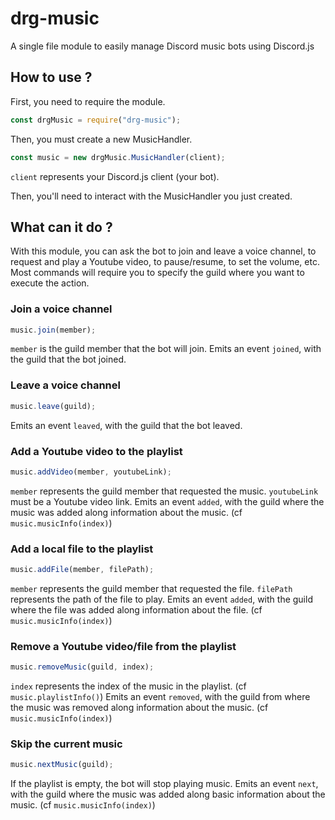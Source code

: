 # drg-music
A single file module to easily manage Discord music bots using Discord.js

## How to use ?
First, you need to require the module.
```js
const drgMusic = require("drg-music");
```
Then, you must create a new MusicHandler.
```js
const music = new drgMusic.MusicHandler(client);
```
``client`` represents your Discord.js client (your bot).

Then, you'll need to interact with the MusicHandler you just created.

## What can it do ?
With this module, you can ask the bot to join and leave a voice channel, to request and play a Youtube video, to pause/resume, to set the volume, etc.
Most commands will require you to specify the guild where you want to execute the action.

### Join a voice channel
```js
music.join(member);
```
``member`` is the guild member that the bot will join.
Emits an event ``joined``, with the guild that the bot joined.

### Leave a voice channel
```js
music.leave(guild);
```
Emits an event ``leaved``, with the guild that the bot leaved.

### Add a Youtube video to the playlist
```js
music.addVideo(member, youtubeLink);
```
``member`` represents the guild member that requested the music.
``youtubeLink`` must be a Youtube video link.
Emits an event ``added``, with the guild where the music was added along information about the music. (cf ``music.musicInfo(index)``)

### Add a local file to the playlist
```js
music.addFile(member, filePath);
```
``member`` represents the guild member that requested the file.
``filePath`` represents the path of the file to play.
Emits an event ``added``, with the guild where the file was added along information about the file. (cf ``music.musicInfo(index)``)

### Remove a Youtube video/file from the playlist
```js
music.removeMusic(guild, index);
```
``index`` represents the index of the music in the playlist. (cf ``music.playlistInfo()``)
Emits an event ``removed``, with the guild from where the music was removed along information about the music. (cf ``music.musicInfo(index)``)

### Skip the current music
```js
music.nextMusic(guild);
```
If the playlist is empty, the bot will stop playing music.
Emits an event ``next``, with the guild where the music was added along basic information about the music. (cf ``music.musicInfo(index)``)
